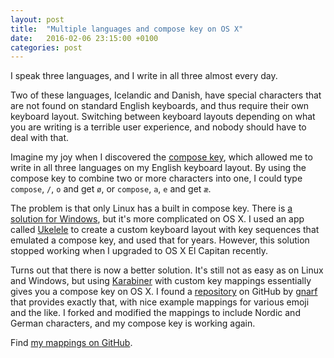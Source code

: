 ```yaml
---
layout: post
title:  "Multiple languages and compose key on OS X"
date:   2016-02-06 23:15:00 +0100
categories: post
---
```


I speak three languages, and I write in all three almost every day.

Two of these languages, Icelandic and Danish, have special characters that are not found on standard English
keyboards, and thus require their own keyboard layout. Switching between keyboard layouts depending on what you are
writing is a terrible user experience, and nobody should have to deal with that.

Imagine my joy when I discovered the [compose key][compose_key], which allowed me to write in all three languages on my
English keyboard layout. By using the compose key to combine two or more characters into one, I could type
`compose`, `/`, `o` and get `ø`, or `compose`, `a`, `e` and get `æ`.

The problem is that only Linux has a built in compose key. There is [a solution for Windows][wincompose], but it's
more complicated on OS X. I used an app called [Ukelele][ukelele] to create a custom keyboard layout with key
sequences that emulated a compose key, and used that for years. However, this solution stopped working when I upgraded
to OS X El Capitan recently.

Turns out that there is now a better solution. It's still not as easy as on Linux and Windows, but using
[Karabiner][karabiner] with custom key mappings essentially gives you a compose key on OS X. I found a
[repository][gnarf-osx-compose-key] on GitHub by [gnarf][gnarf] that provides exactly that, with nice example mappings
for various emoji and the like. I forked and modified the mappings to include Nordic and German characters, and my
compose key is working again.

Find [my mappings on GitHub][viis-osx-compose-key].


[compose_key]: https://en.wikipedia.org/wiki/Compose_key
[wincompose]: https://github.com/samhocevar/wincompose
[ukelele]: http://scripts.sil.org/ukelele
[karabiner]: https://pqrs.org/osx/karabiner/
[gnarf-osx-compose-key]: https://github.com/gnarf/osx-compose-key
[gnarf]: https://github.com/gnarf
[viis-osx-compose-key]: https://github.com/viis/osx-compose-key
